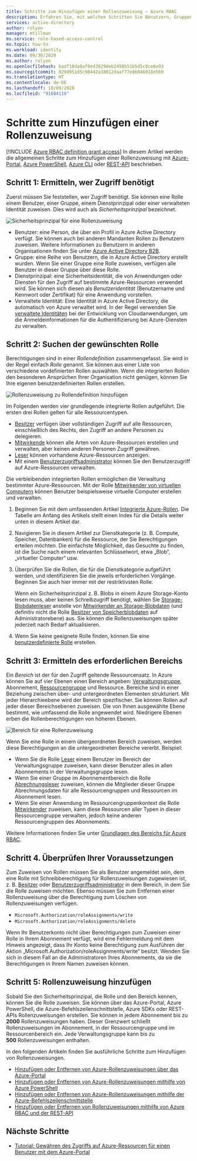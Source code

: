 ```yaml
---
title: Schritte zum Hinzufügen einer Rollenzuweisung – Azure RBAC
description: Erfahren Sie, mit welchen Schritten Sie Benutzern, Gruppen, Dienstprinzipalen oder verwalteten Identitäten mit der rollenbasierten Zugriffssteuerung in Azure (Azure RBAC) Azure-Rollen zuweisen.
services: active-directory
author: rolyon
manager: mtillman
ms.service: role-based-access-control
ms.topic: how-to
ms.workload: identity
ms.date: 09/30/2020
ms.author: rolyon
ms.openlocfilehash: badf10da8af0ed3829deb2498b51b5d5c8ce6a93
ms.sourcegitcommit: 829d951d5c90442a38012daaf77e86046018e5b9
ms.translationtype: HT
ms.contentlocale: de-DE
ms.lasthandoff: 10/09/2020
ms.locfileid: "91604110"
---
```

# <a name="steps-to-add-a-role-assignment"></a>Schritte zum Hinzufügen einer Rollenzuweisung

[!INCLUDE [Azure RBAC definition grant access](../../includes/role-based-access-control-definition-grant.md)] In diesem Artikel werden die allgemeinen Schritte zum Hinzufügen einer Rollenzuweisung mit [Azure-Portal](role-assignments-portal.md), [Azure PowerShell](role-assignments-powershell.md), [Azure CLI](role-assignments-cli.md) oder [REST-API](role-assignments-rest.md) beschrieben.

## <a name="step-1-determine-who-needs-access"></a>Schritt 1: Ermitteln, wer Zugriff benötigt

Zuerst müssen Sie feststellen, wer Zugriff benötigt. Sie können eine Rolle einem Benutzer, einer Gruppe, einem Dienstprinzipal oder einer verwalteten Identität zuweisen. Dies wird auch als *Sicherheitsprinzipal* bezeichnet.

![Sicherheitsprinzipal für eine Rollenzuweisung](./media/shared/rbac-security-principal.png)

- Benutzer: eine Person, die über ein Profil in Azure Active Directory verfügt. Sie können auch bei anderen Mandanten Rollen zu Benutzern zuweisen. Weitere Informationen zu Benutzern in anderen Organisationen finden Sie unter [Azure Active Directory B2B](../active-directory/b2b/what-is-b2b.md).
- Gruppe: eine Reihe von Benutzern, die in Azure Active Directory erstellt wurden. Wenn Sie einer Gruppe eine Rolle zuweisen, verfügen alle Benutzer in dieser Gruppe über diese Rolle. 
- Dienstprinzipal: eine Sicherheitsidentität, die von Anwendungen oder Diensten für den Zugriff auf bestimmte Azure-Ressourcen verwendet wird. Sie können sich diesen als *Benutzeridentität* (Benutzername und Kennwort oder Zertifikat) für eine Anwendung vorstellen.
- Verwaltete Identität: Eine Identität in Azure Active Directory, die automatisch von Azure verwaltet wird. In der Regel verwenden Sie [verwaltete Identitäten](../active-directory/managed-identities-azure-resources/overview.md) bei der Entwicklung von Cloudanwendungen, um die Anmeldeinformationen für die Authentifizierung bei Azure-Diensten zu verwalten.

## <a name="step-2-find-the-appropriate-role"></a>Schritt 2: Suchen der gewünschten Rolle

Berechtigungen sind in einer *Rollendefinition* zusammengefasst. Sie wird in der Regel einfach *Rolle* genannt. Sie können aus einer Liste von verschiedene vordefinierten Rollen auswählen. Wenn die integrierten Rollen den besonderen Ansprüchen Ihrer Organisation nicht genügen, können Sie Ihre eigenen benutzerdefinierten Rollen erstellen.

![Rollenzuweisung zu Rollendefinition hinzufügen](./media/shared/rbac-role-definition.png)

Im Folgenden werden vier grundlegende integrierte Rollen aufgeführt. Die ersten drei Rollen gelten für alle Ressourcentypen.

- [Besitzer](built-in-roles.md#owner) verfügen über vollständigen Zugriff auf alle Ressourcen, einschließlich des Rechts, den Zugriff an andere Personen zu delegieren.
- [Mitwirkende](built-in-roles.md#contributor) können alle Arten von Azure-Ressourcen erstellen und verwalten, aber keinen anderen Personen Zugriff gewähren.
- [Leser](built-in-roles.md#reader) können vorhandene Azure-Ressourcen anzeigen.
- Mit einem [Benutzerzugriffsadministrator](built-in-roles.md#user-access-administrator) können Sie den Benutzerzugriff auf Azure-Ressourcen verwalten.

Die verbleibenden integrierten Rollen ermöglichen die Verwaltung bestimmter Azure-Ressourcen. Mit der Rolle [Mitwirkender von virtuellen Computern](built-in-roles.md#virtual-machine-contributor) können Benutzer beispielsweise virtuelle Computer erstellen und verwalten.

1. Beginnen Sie mit dem umfassenden Artikel [Integrierte Azure-Rollen](built-in-roles.md). Die Tabelle am Anfang des Artikels stellt einen Index für die Details weiter unten in diesem Artikel dar.

1. Navigieren Sie in diesem Artikel zur Dienstkategorie (z. B. Compute, Speicher, Datenbanken) für die Ressource, der Sie Berechtigungen erteilen möchten. Die einfachste Möglichkeit, das Gesuchte zu finden, ist die Suche nach einem relevanten Schlüsselwort, etwa „Blob“, „virtueller Computer“ usw.

1. Überprüfen Sie die Rollen, die für die Dienstkategorie aufgeführt werden, und identifizieren Sie die jeweils erforderlichen Vorgänge. Beginnen Sie auch hier immer mit der restriktivsten Rolle.

    Wenn ein Sicherheitsprinzipal z. B. Blobs in einem Azure Storage-Konto lesen muss, aber keinen Schreibzugriff benötigt, wählen Sie [Storage-Blobdatenleser](built-in-roles.md#storage-blob-data-reader) anstelle von [Mitwirkender an Storage-Blobdaten](built-in-roles.md#storage-blob-data-contributor) (und definitiv nicht die Rolle [Besitzer von Speicherblobdaten](built-in-roles.md#storage-blob-data-owner) auf Administratorebene) aus. Sie können die Rollenzuweisungen später jederzeit nach Bedarf aktualisieren.

1. Wenn Sie keine geeignete Rolle finden, können Sie eine [benutzerdefinierte Rolle](custom-roles.md) erstellen.

## <a name="step-3-identify-the-needed-scope"></a>Schritt 3: Ermitteln des erforderlichen Bereichs

Ein *Bereich* ist der für den Zugriff geltende Ressourcensatz. In Azure können Sie auf vier Ebenen einen Bereich angeben: [Verwaltungsgruppe](../governance/management-groups/overview.md), Abonnement, [Ressourcengruppe](../azure-resource-manager/management/overview.md#resource-groups) und Ressource. Bereiche sind in einer Beziehung zwischen über- und untergeordneten Elementen strukturiert. Mit jeder Hierarchieebene wird der Bereich spezifischer. Sie können Rollen auf jeder dieser Bereichsebenen zuweisen. Die von Ihnen ausgewählte Ebene bestimmt, wie umfassend die Rolle angewendet wird. Niedrigere Ebenen erben die Rollenberechtigungen von höheren Ebenen. 

![Bereich für eine Rollenzuweisung](./media/shared/rbac-scope.png)

Wenn Sie eine Rolle in einem übergeordneten Bereich zuweisen, werden diese Berechtigungen an die untergeordneten Bereiche vererbt. Beispiel:

- Wenn Sie die Rolle [Leser](built-in-roles.md#reader) einem Benutzer im Bereich der Verwaltungsgruppe zuweisen, kann dieser Benutzer alles in allen Abonnements in der Verwaltungsgruppe lesen.
- Wenn Sie einer Gruppe im Abonnementbereich die Rolle [Abrechnungsleser](built-in-roles.md#billing-reader) zuweisen, können die Mitglieder dieser Gruppe Abrechnungsdaten für alle Ressourcengruppen und Ressourcen im Abonnement lesen.
- Wenn Sie einer Anwendung im Ressourcengruppenkontext die Rolle [Mitwirkender](built-in-roles.md#contributor) zuweisen, kann diese Ressourcen aller Typen in dieser Ressourcengruppe verwalten, jedoch keine anderen Ressourcengruppen des Abonnements.

 Weitere Informationen finden Sie unter [Grundlagen des Bereichs für Azure RBAC](scope-overview.md).

## <a name="step-4-check-your-prerequisites"></a>Schritt 4. Überprüfen Ihrer Voraussetzungen

Zum Zuweisen von Rollen müssen Sie als Benutzer angemeldet sein, dem eine Rolle mit Schreibberechtigung für Rollenzuweisungen zugewiesen ist, z. B. [Besitzer](built-in-roles.md#owner) oder [Benutzerzugriffsadministrator](built-in-roles.md#user-access-administrator) in dem Bereich, in dem Sie die Rolle zuweisen möchten. Ebenso müssen Sie zum Entfernen einer Rollenzuweisung über die Berechtigung zum Löschen von Rollenzuweisungen verfügen.

- `Microsoft.Authorization/roleAssignments/write`
- `Microsoft.Authorization/roleAssignments/delete`

Wenn Ihr Benutzerkonto nicht über Berechtigungen zum Zuweisen einer Rolle in Ihrem Abonnement verfügt, wird eine Fehlermeldung mit dem Hinweis angezeigt, dass Ihr Konto keine Berechtigung zum Ausführen der Aktion „Microsoft.Authorization/roleAssignments/write“ besitzt. Wenden Sie sich in diesem Fall an die Administratoren Ihres Abonnements, da sie die Berechtigungen in Ihrem Namen zuweisen können.

## <a name="step-5-add-role-assignment"></a>Schritt 5: Rollenzuweisung hinzufügen

Sobald Sie den Sicherheitsprinzipal, die Rolle und den Bereich kennen, können Sie die Rolle zuweisen. Sie können über das Azure-Portal, Azure PowerShell, die Azure-Befehlszeilenschnittstelle, Azure SDKs oder REST-APIs Rollenzuweisungen erstellen. Sie können in jedem Abonnement bis zu **2000** Rollenzuweisungen haben. Dieser Grenzwert schließt Rollenzuweisungen im Abonnement, in der Ressourcengruppe und im Ressourcenbereich ein. Jede Verwaltungsgruppe kann bis zu **500** Rollenzuweisungen enthalten.

In den folgenden Artikeln finden Sie ausführliche Schritte zum Hinzufügen von Rollenzuweisungen.

- [Hinzufügen oder Entfernen von Azure-Rollenzuweisungen über das Azure-Portal](role-assignments-portal.md)
- [Hinzufügen oder Entfernen von Azure-Rollenzuweisungen mithilfe von Azure PowerShell](role-assignments-powershell.md)
- [Hinzufügen oder Entfernen von Azure-Rollenzuweisungen mithilfe der Azure-Befehlszeilenschnittstelle](role-assignments-cli.md)
- [Hinzufügen oder Entfernen von Rollenzuweisungen mithilfe von Azure RBAC und der REST-API](role-assignments-rest.md)

## <a name="next-steps"></a>Nächste Schritte

- [Tutorial: Gewähren des Zugriffs auf Azure-Ressourcen für einen Benutzer mit dem Azure-Portal](quickstart-assign-role-user-portal.md)
